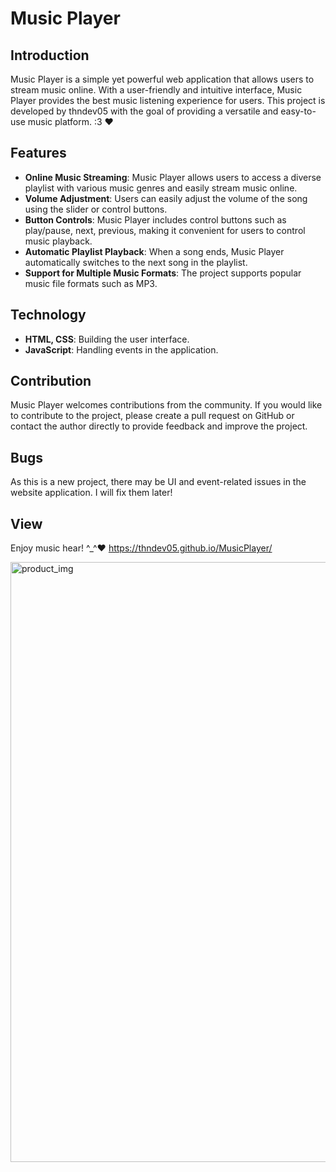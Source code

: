 # Music Player

## Introduction
Music Player is a simple yet powerful web application that allows users to stream music online. With a user-friendly and intuitive interface, Music Player provides the best music listening experience for users. This project is developed by thndev05 with the goal of providing a versatile and easy-to-use music platform. :3 ❤️

## Features
- **Online Music Streaming**: Music Player allows users to access a diverse playlist with various music genres and easily stream music online.
- **Volume Adjustment**: Users can easily adjust the volume of the song using the slider or control buttons.
- **Button Controls**: Music Player includes control buttons such as play/pause, next, previous, making it convenient for users to control music playback.
- **Automatic Playlist Playback**: When a song ends, Music Player automatically switches to the next song in the playlist.
- **Support for Multiple Music Formats**: The project supports popular music file formats such as MP3.

## Technology
- **HTML, CSS**: Building the user interface.
- **JavaScript**: Handling events in the application.

## Contribution
Music Player welcomes contributions from the community. If you would like to contribute to the project, please create a pull request on GitHub or contact the author directly to provide feedback and improve the project.

## Bugs
As this is a new project, there may be UI and event-related issues in the website application. I will fix them later!

## View
Enjoy music hear! ^_^❤️
https://thndev05.github.io/MusicPlayer/

<img width="960" alt="product_img" src="https://github.com/thndev05/MusicPlayer/assets/138297165/04994b14-8776-48ec-9a49-1a3d1425b2c0">
